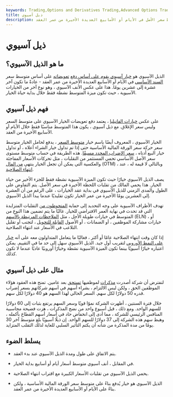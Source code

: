 ```yaml
---
keywords: Trading,Options and Derivatives Trading,Advanced Options Trading Concepts,Options and Derivatives,Advanced Concepts
title: ذيل آسيوي
description: الذيل الآسيوي هو خيار يُدفع بناءً على متوسط سعر الأصل في الأيام أو الأسابيع العديدة الأخيرة من عمر العقد.
---
```


# ذيل آسيوي
## ما هو الذيل الآسيوي؟

الذيل الآسيوي هو [خيار آسيوي يقوم على أساس دفع](/asianoption) [تعويضاته](/underlying-security) على أساس متوسط سعر [السند الأساسي](/underlying-security) في الأيام أو الأسابيع العديدة الأخيرة من عمر العقد - عادةً ما تكون آخر عشرة إلى عشرين يومًا. هذا على عكس الأنف الآسيوي ، وهو نوع آخر من الخيارات الآسيوية ، حيث تكون ميزة المتوسط نشطة فقط خلال بداية حياة الخيار.

## فهم ذيل آسيوي

على عكس [خيارات الفانيليا](/vanillaoption) ، يعتمد دفع تعويضات الخيار الآسيوي على متوسط السعر وليس سعر الإغلاق. مع ذيل آسيوي ، يكون هذا المتوسط مناسبًا فقط خلال الأيام أو الأسابيع الأخيرة من العقد.

الخيار الآسيوي ، المعروف أيضًا باسم خيار [متوسط السعر](/average-strike-option) ، يدفع لحامل الخيار متوسط سعر حركة سعر الورقة المالية الأساسية حتى إذا تم تداول خيار الشراء أعلاه ، أو تداول خيار البيع أدناه ، [سعر الإضراب المحدد مسبقًا](/strikeprice). هذه الطريقة في حساب متوسط مستوى سعر الأصل الأساسي تحمي المستثمر من التقلبات ، مثل تحركات الأسعار المفاجئة والعكسية التي يمكن أن تجعل الخيار ينتهي [من المال](/outofthemoney) (OTM) ، وبالتالي لا قيمة له ، عند [انتهاء الصلاحية](/expirationdate).

يصف الذيل الآسيوي خيارًا حيث تكون الميزة الآسيوية نشطة فقط للجزء الأخير من حياة الخيار. هذا يحمي المالك من تقلبات اللحظة الأخيرة في سعر الأصل. يتم التفاوض على الطول والمدى الزمني للذيل الآسيوي في بداية عقد الخيارات ، على الرغم من أن العشرة إلى العشرين يومًا الأخيرة من عمر الخيار تكون تقليديًا عندما يبدأ الذيل الآسيوي.

تهدف الأطراف الآسيوية على وجه التحديد إلى حماية [المتحوطون من](/hedge) التقلبات المتزايدة التي قد تحدث في نهاية العمر الافتراضي للخيار. غالبًا ما يتم تضمين هذا النوع من المتوسط في خيارات طويلة الأجل ، مثل [الملاحظات المرتبطة بالأسهم](/equity-linkednote) (ELN) ، أو خيارات مشاركة الموظفين ، أو الضمانات ، أو الأصول [القابلة للتحويل](/convertibles) ، لتجنب أو تقليل التلاعب في الأسعار عند انتهاء الصلاحية.

إذا كان وقت انتهاء الصلاحية عامًا أو أكثر ، فغالبًا ما يتعامل المتداولون معه على أنه [خيار على النمط الأوروبي](/europeanoption) لتقريب أول جيد. الذيل الآسيوي سهل إلى حد ما في التقييم. يمكن اعتباره خيارًا آسيويًا بينما تكون الميزة الآسيوية نشطة وخيارًا أوروبيًا عاديًا عندما لا تكون كذلك.

## مثال على ذيل آسيوي

لنفترض أن شركة أصدرت [مذكرات](/warrant) لموظفيها [تستحق](/vesting) بعد عامين. تمنح هذه العقود هؤلاء الموظفين الحق ، ولكن ليس الالتزام ، بشراء أسهم في أسهم شركاتهم بسعر إضراب قدره 50 دولارًا لكل سهم. السعر الحالي لهذا السهم هو 40 دولارًا لكل سهم.

خلال فترة السنتين ، أظهرت الشركة نموًا قويًا وسعر السهم يرتفع بثبات إلى 60 دولارًا للسهم الواحد. ومع ذلك ، قبل أسبوع واحد من نضج المذكرات ، هزت فضيحة محاسبية المنافس الرئيسي للشركة ، مما أدى إلى انخفاض حاد في أسعار أسهم القطاع بأكمله ، وهبط سهم هذه الشركة إلى 37 دولارًا للسهم الواحد. إن ذيلًا آسيويًا بلغ متوسط آخر 30 يومًا من مدة المذكرة من شأنه أن يكتم التأثير السلبي للغاية لذلك التقلب المتزايد.

## يسلط الضوء

- يتم الاتفاق على طول ومدة الذيل الآسيوي عند بدء العقد.

- في المقابل ، أنف آسيوي متوسط أسعار أيام أو أسابيع بداية الخيار.

- يحمي الذيل الآسيوي من تقلبات الأسعار الكبيرة مع اقتراب انتهاء الصلاحية.

- الذيل الآسيوي هو خيار يُدفع بناءً على متوسط سعر الورقة المالية الأساسية ، ولكن بناءً على الأيام أو الأسابيع العديدة الأخيرة من عمر العقد.

